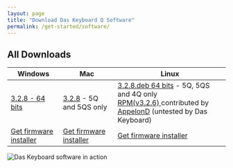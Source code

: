 ```yaml
---
layout: page
title: "Download Das Keyboard Q Software"
permalink: /get-started/software/
---
```


<div class="homepage__button_row"
      id="softwarep-age-button-container"
      style="display: none;">
  <div style="text-align:center;">
    <a style="margin-right:0px;"
      class="get-started-button"
      id="software-download-button">Download Das&nbsp;Keyboard&nbsp;Q </a>
    <small>
      <small id="software-version-number"></small>
    </small>
  </div>
  <div style="text-align: center; margin-left: 20px;">
  <a href="{{ 'updates/changelog/'  | relative_url }}">What's new?</a>
  </div>
</div>


## All Downloads

<div id="all-downloads"></div>

<table  class='table table-bordered'>
  <thead>
    <tr>
      <th scope="col">Windows</th>
      <th scope="col">Mac</th>
      <th scope="col">Linux</th>
    </tr>
    </thead>
  <tr>
    <td>
        <a href='https://download.daskeyboard.com/q-software-releases/3.2.8/Das-Keyboard-Q_3.2.8.exe'>
            3.2.8 - 64 bits
        </a>
    </td>
    <td>
      <a href='https://download.daskeyboard.com/q-software-releases/3.2.8/Das-Keyboard-Q_3.2.8.pkg'>
        3.2.8</a> - 5Q and 5QS only
    </td>
    <td>
       <a href='https://download.daskeyboard.com/q-software-releases/3.2.8/Das-Keyboard-Q_3.2.8.deb'>
        3.2.8.deb 64 bits</a> - 5Q, 5QS and 4Q only<br/>
      <a href='https://copr.fedorainfracloud.org/coprs/appelond/das-keyboard/'>RPM(v3.2.6) </a> contributed by <a href="http://dennis-blog.appelon.net/">AppelonD</a> (untested by Das Keyboard)
    </td>
  </tr>

  <tr>
    <td><a href="{{ 'get-started/firmware/'  | relative_url }}"
        class="btn btn-sm btn-outline-dark"> Get firmware installer</a>
    </td>
    <td><a href="{{ 'get-started/firmware/'  | relative_url }}"
        class="btn btn-sm btn-outline-dark"> Get firmware installer</a>
    </td>
    <td><a href="{{ 'get-started/firmware/'  | relative_url }}"
        class="btn btn-sm btn-outline-dark"> Get firmware installer</a>
    </td>

  </tr>
</table>

<img src="{{ 'images/5Q-box-back.jpg'  | relative_url }}" alt="Das Keyboard software in action">
